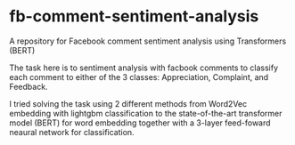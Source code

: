 # fb-comment-sentiment-analysis
A repository for Facebook comment sentiment analysis using Transformers (BERT)

The task here is to sentiment analysis with facbook comments to classify each comment to either of the 3 classes: Appreciation, Complaint, and Feedback.

I tried solving the task using 2 different methods from Word2Vec embedding with lightgbm classification to the state-of-the-art transformer model (BERT) for word embedding together with a 3-layer feed-foward neaural network for classification.
